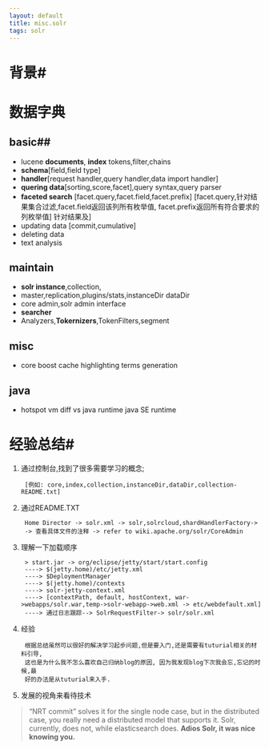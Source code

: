 ```yaml
---
layout: default
title: misc.solr
tags: solr 
---
```

# 背景#

# 数据字典

## basic##
* lucene **documents**, **index** tokens,filter,chains 
* **schema**[field,field type] 
* **handler**[request handler,query handler,data import handler] 
* **quering data**[sorting,score,facet],query syntax,query parser
* **faceted search** [facet.query,facet.field,facet.prefix] 
  [facet.query,针对结果集合过滤,facet.field返回该列所有枚举值,
   facet.prefix返回所有符合要求的列枚举值]
针对结果及]
* updating data [commit,cumulative]
* deleting data
* text analysis

## maintain ##
* **solr instance**,collection, 
* master,replication,plugins/stats,instanceDir dataDir
* core admin,solr admin interface
* **searcher**
* Analyzers,**Tokernizers**,TokenFilters,segment 

## misc ##
* core boost cache highlighting terms generation

## java ##
* hotspot vm diff vs java runtime java SE runtime 

# 经验总结#
1. 通过控制台,找到了很多需要学习的概念;  

        [例如: core,index,collection,instanceDir,dataDir,collection-README.txt]

2. 通过README.TXT

        Home Director -> solr.xml -> solr,solrcloud,shardHandlerFactory-> 
        -> 查看具体文件的注释 -> refer to wiki.apache.org/solr/CoreAdmin

3. 理解一下加载顺序

        > start.jar -> org/eclipse/jetty/start/start.config
        ----> $(jetty.home)/etc/jetty.xml
        ----> $DeploymentManager
        ----> $(jetty.home)/contexts
        ----> solr-jetty-context.xml
        ----> [contextPath, default, hostContext, war->webapps/solr.war,temp->solr-webapp->web.xml -> etc/webdefault.xml]
        ----> 通过日志跟踪--> SolrRequestFilter-> solr/solr.xml 

4. 经验

        根据总结虽然可以很好的解决学习起步问题,但是要入门,还是需要有tuturial相关的材料引导,
		这也是为什么我不怎么喜欢自己归纳blog的原因, 因为我发现blog下次我会忘,忘记的时候,最
		好的办法是从tuturial来入手.

5. 发展的视角来看待技术

>“NRT commit” solves it for the single node case, but in the distributed case, you really need a distributed model that supports it. Solr, currently, does not, while elasticsearch does. 
>**Adios Solr, it was nice knowing you.**

